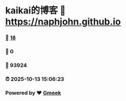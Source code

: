 # kaikai的博客 :link: https://naphjohn.github.io 
### :page_facing_up: [18](https://naphjohn.github.io/tag.html) 
### :speech_balloon: 0 
### :hibiscus: 93924 
### :alarm_clock: 2025-10-13 15:06:23 
### Powered by :heart: [Gmeek](https://github.com/Meekdai/Gmeek)
